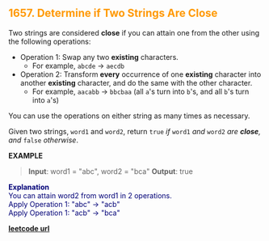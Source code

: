 <h2 style="color:#F90;">1657. Determine if Two Strings Are Close</h2>

Two strings are considered **close** if you can attain one from the other using the following operations:

* Operation 1: Swap any two **existing** characters.
    *   For example, `abcde` -> `aecdb`
* Operation 2: Transform **every** occurrence of one **existing** character into another **existing** character, and do the same with the other character.
    * For example, `aacabb` -> `bbcbaa` (all `a`'s turn into `b`'s, and all `b`'s turn into `a`'s)

You can use the operations on either string as many times as necessary.

Given two strings, `word1` and `word2`, return `true` *if* `word1` *and* `word2` *are **close**, and* `false` *otherwise*.

**EXAMPLE**
>**Input**: word1 = "abc", word2 = "bca"
**Output**: true
<p style="color:#007;">
<b>Explanation</b><br>
You can attain word2 from word1 in 2 operations.<br>
Apply Operation 1: "abc" -> "acb"<br>
Apply Operation 1: "acb" -> "bca"<br>
</p>

**[leetcode url](https://leetcode.com/problems/determine-if-two-strings-are-close/description)**